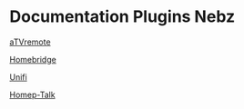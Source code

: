 # Documentation Plugins Nebz

[aTVremote](https://nebzhb.github.io/jeedom_docs/plugins/aTVremote/fr_FR/)

[Homebridge](https://nebzhb.github.io/jeedom_docs/plugins/homebridge/fr_FR/)

[Unifi](https://nebzhb.github.io/jeedom_docs/plugins/unifi/fr_FR/)

[Homep-Talk](https://nebzhb.github.io/jeedom_docs/plugins/homepTalk/fr_FR/)
